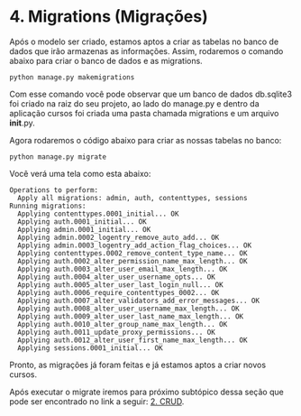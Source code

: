 # 4. Migrations (Migrações)

Após o modelo ser criado, estamos aptos a criar as tabelas no banco de dados que irão armazenas as informações. Assim, rodaremos o comando abaixo para criar o banco de dados e as migrations.

``` python manage.py makemigrations ```

Com esse comando você pode observar que um banco de dados db.sqlite3 foi criado na raiz do seu projeto, ao lado do manage.py e dentro da aplicação cursos foi criada uma pasta chamada migrations e um arquivo __init__.py.

Agora rodaremos o código abaixo para criar as nossas tabelas no banco:

``` python manage.py migrate ```

Você verá uma tela como esta abaixo:

```
Operations to perform:
  Apply all migrations: admin, auth, contenttypes, sessions
Running migrations:
  Applying contenttypes.0001_initial... OK
  Applying auth.0001_initial... OK
  Applying admin.0001_initial... OK
  Applying admin.0002_logentry_remove_auto_add... OK
  Applying admin.0003_logentry_add_action_flag_choices... OK
  Applying contenttypes.0002_remove_content_type_name... OK
  Applying auth.0002_alter_permission_name_max_length... OK
  Applying auth.0003_alter_user_email_max_length... OK
  Applying auth.0004_alter_user_username_opts... OK
  Applying auth.0005_alter_user_last_login_null... OK
  Applying auth.0006_require_contenttypes_0002... OK
  Applying auth.0007_alter_validators_add_error_messages... OK
  Applying auth.0008_alter_user_username_max_length... OK
  Applying auth.0009_alter_user_last_name_max_length... OK
  Applying auth.0010_alter_group_name_max_length... OK
  Applying auth.0011_update_proxy_permissions... OK
  Applying auth.0012_alter_user_first_name_max_length... OK
  Applying sessions.0001_initial... OK
```

Pronto, as migrações já foram feitas e já estamos aptos a criar novos cursos.


Após executar o migrate iremos para próximo subtópico dessa seção que pode ser encontrado no link a seguir: [2. CRUD](https://github.com/nunescarol/es3/tree/main/2.%20django/4.%20Django%20Models%20(modelos)/2.%20CRUD).
